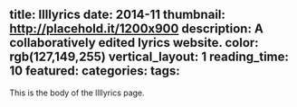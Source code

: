 title: llllyrics
date: 2014-11
thumbnail: http://placehold.it/1200x900
description: A collaboratively edited lyrics website.
color: rgb(127,149,255)
vertical_layout: 1
reading_time: 10
featured:
categories:
tags:
---

This is the body of the llllyrics page.